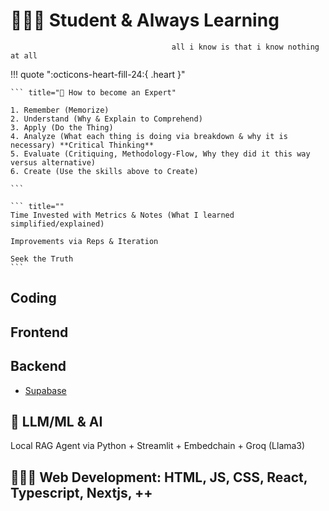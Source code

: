# 🧑🏽‍🎓 Student & Always Learning


``` title=""
                                    all i know is that i know nothing at all
``` 

!!! quote ":octicons-heart-fill-24:{ .heart }"
    
    ``` title="📖 How to become an Expert"

    1. Remember (Memorize)
    2. Understand (Why & Explain to Comprehend)
    3. Apply (Do the Thing)
    4. Analyze (What each thing is doing via breakdown & why it is necessary) **Critical Thinking**
    5. Evaluate (Critiquing, Methodology-Flow, Why they did it this way versus alternative)
    6. Create (Use the skills above to Create)

    ``` 

    ``` title=""
    Time Invested with Metrics & Notes (What I learned simplified/explained)

    Improvements via Reps & Iteration

    Seek the Truth
    ```

## Coding

## Frontend

## Backend
- [Supabase](https://supabase.com/)

## 🤖 LLM/ML & AI

Local RAG Agent via Python + Streamlit + Embedchain + Groq (Llama3)

## 🧑🏾‍💻 Web Development: HTML, JS, CSS, React, Typescript, Nextjs, ++